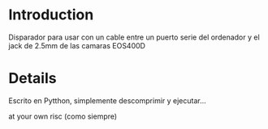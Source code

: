 # Introduction #

Disparador para usar con un cable entre un puerto serie del ordenador y el jack de 2.5mm de las camaras EOS400D



# Details #

Escrito en Pytthon, simplemente descomprimir y ejecutar...

at your own risc (como siempre)